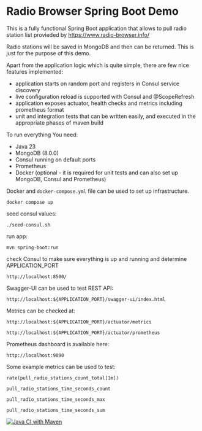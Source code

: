 # Radio Browser Spring Boot Demo

This is a fully functional Spring Boot application that allows to pull radio station list provieded by https://www.radio-browser.info/

Radio stations will be saved in MongoDB and then can be returned. This is just for the purpose of this demo. 

Apart from the application logic which is quite simple, there are few nice features implemented: 
- application starts on random port and registers in Consul service discovery
- live configuration reload is supported with Consul and @ScopeRefresh
- application exposes actuator, health checks and metrics including prometheus format
- unit and integration tests that can be written easily, and executed in the appropriate phases of maven build

To run everything You need: 
- Java 23
- MongoDB (8.0.0)
- Consul running on default ports
- Prometheus
- Docker (optional - it is required for unit tests and can also set up MongoDB, Consul and Prometheus)

Docker and `docker-compose.yml` file can be used to set up infrastructure.

``
docker compose up
``

seed consul values: 

``
./seed-consul.sh
``

run app:

``
mvn spring-boot:run
``

check Consul to make sure everything is up and running and determine APPLICATION_PORT

``
http://localhost:8500/
``

Swagger-UI can be used to test REST API: 

``
http://localhost:${APPLICATION_PORT}/swagger-ui/index.html
``

Metrics can be checked at:

``
http://localhost:${APPLICATION_PORT}/actuator/metrics
``

``
http://localhost:${APPLICATION_PORT}/actuator/prometheus
``

Prometheus dashboard is available here: 

``
http://localhost:9090  
``

Some example metrics can be used to test: 

``
 rate(pull_radio_stations_count_total[1m])
``

``
 pull_radio_stations_time_seconds_count
``

``
 pull_radio_stations_time_seconds_max
``

``
 pull_radio_stations_time_seconds_sum 
``

[![Java CI with Maven](https://github.com/mkotra/spring/actions/workflows/maven.yml/badge.svg)](https://github.com/mkotra/spring/actions/workflows/maven.yml)
